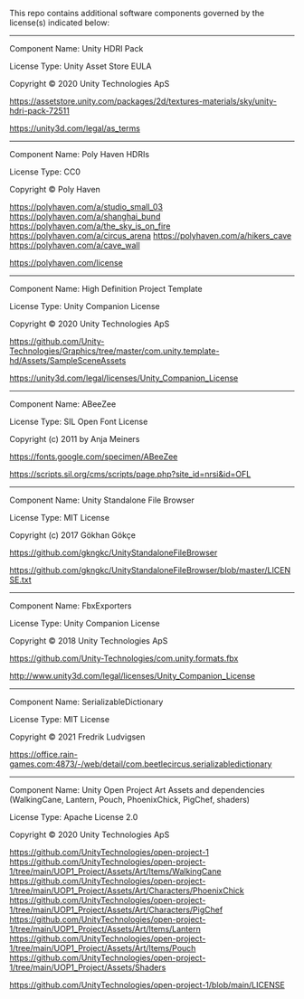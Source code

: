 This repo contains additional software components governed by the license(s) indicated below:

---------

Component Name: Unity HDRI Pack

License Type: Unity Asset Store EULA

Copyright © 2020 Unity Technologies ApS

https://assetstore.unity.com/packages/2d/textures-materials/sky/unity-hdri-pack-72511

https://unity3d.com/legal/as_terms 

---------

Component Name: Poly Haven HDRIs

License Type: CC0

Copyright © Poly Haven

https://polyhaven.com/a/studio_small_03
https://polyhaven.com/a/shanghai_bund
https://polyhaven.com/a/the_sky_is_on_fire
https://polyhaven.com/a/circus_arena
https://polyhaven.com/a/hikers_cave
https://polyhaven.com/a/cave_wall 

https://polyhaven.com/license

---------

Component Name: High Definition Project Template 

License Type: Unity Companion License

Copyright © 2020 Unity Technologies ApS 

https://github.com/Unity-Technologies/Graphics/tree/master/com.unity.template-hd/Assets/SampleSceneAssets 

https://unity3d.com/legal/licenses/Unity_Companion_License 

---------

Component Name: ABeeZee

License Type: SIL Open Font License

Copyright (c) 2011 by Anja Meiners

https://fonts.google.com/specimen/ABeeZee 

https://scripts.sil.org/cms/scripts/page.php?site_id=nrsi&id=OFL 

---------

Component Name: Unity Standalone File Browser

License Type: MIT License

Copyright (c) 2017 Gökhan Gökçe

https://github.com/gkngkc/UnityStandaloneFileBrowser

https://github.com/gkngkc/UnityStandaloneFileBrowser/blob/master/LICENSE.txt

---------

Component Name: FbxExporters

License Type: Unity Companion License

Copyright © 2018 Unity Technologies ApS

https://github.com/Unity-Technologies/com.unity.formats.fbx

http://www.unity3d.com/legal/licenses/Unity_Companion_License 

---------

Component Name: SerializableDictionary

License Type: MIT License

Copyright © 2021 Fredrik Ludvigsen

https://office.rain-games.com:4873/-/web/detail/com.beetlecircus.serializabledictionary 

---------

Component Name: Unity Open Project Art Assets and dependencies (WalkingCane, Lantern, Pouch, PhoenixChick, PigChef, shaders)

License Type: Apache License 2.0

Copyright © 2020 Unity Technologies ApS

https://github.com/UnityTechnologies/open-project-1 
https://github.com/UnityTechnologies/open-project-1/tree/main/UOP1_Project/Assets/Art/Items/WalkingCane 
https://github.com/UnityTechnologies/open-project-1/tree/main/UOP1_Project/Assets/Art/Characters/PhoenixChick 
https://github.com/UnityTechnologies/open-project-1/tree/main/UOP1_Project/Assets/Art/Characters/PigChef 
https://github.com/UnityTechnologies/open-project-1/tree/main/UOP1_Project/Assets/Art/Items/Lantern 
https://github.com/UnityTechnologies/open-project-1/tree/main/UOP1_Project/Assets/Art/Items/Pouch 
https://github.com/UnityTechnologies/open-project-1/tree/main/UOP1_Project/Assets/Shaders 

https://github.com/UnityTechnologies/open-project-1/blob/main/LICENSE
